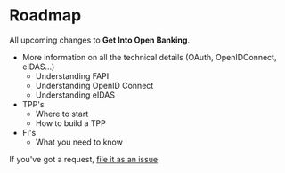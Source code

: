 
# Roadmap

All upcoming changes to **Get Into Open Banking**.

* More information on all the technical details (OAuth, OpenIDConnect, eIDAS...)
    * Understanding FAPI
    * Understanding OpenID Connect
    * Understanding eIDAS
* TPP's
    * Where to start
    * How to build a TPP
* FI's
    * What you need to know

If you've got a request, [file it as an issue](https://github.com/loujaybee/getintoopenbanking/issues)